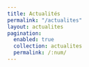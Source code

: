 ```yaml
---
title: Actualités
permalink: "/actualites"
layout: actualites
pagination: 
  enabled: true
  collection: actualites
  permalink: /:num/
---
```


